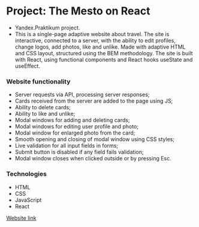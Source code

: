 # Project: The Mesto on React

- Yandex.Praktikum project.
- This is a single-page adaptive website about travel. The site is interactive, connected to a server, with the ability to edit profiles, change logos, add photos, like and unlike. Made with adaptive HTML and CSS layout, structured using the BEM methodology. The site is built with React, using functional components and React hooks useState and useEffect.

### Website functionality

- Server requests via API, processing server responses;
- Cards received from the server are added to the page using JS;
- Ability to delete cards;
- Ability to like and unlike;
- Modal windows for adding and deleting cards;
- Modal windows for editing user profile and photo;
- Modal window for enlarged photo from the card;
- Smooth opening and closing of modal window using CSS styles;
- Live validation for all input fields in forms;
- Submit button is disabled if any field fails validation;
- Modal window closes when clicked outside or by pressing Esc.

### Technologies

- HTML
- CSS
- JavaScript
- React

[Website link](https://wholivesonmars.github.io/mesto-react/)
